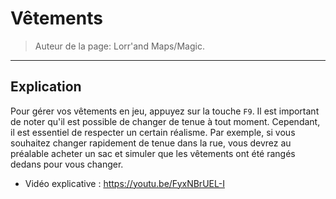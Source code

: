 # Vêtements

> Auteur de la page: Lorr'and Maps/Magic.

---

## Explication

Pour gérer vos vêtements en jeu, appuyez sur la touche `F9`.
Il est important de noter qu'il est possible de changer de tenue à tout moment. Cependant, il est essentiel de respecter un certain réalisme. Par exemple, si vous souhaitez changer rapidement de tenue dans la rue, vous devrez au préalable acheter un sac et simuler que les vêtements ont été rangés dedans pour vous changer.

* Vidéo explicative :
  https://youtu.be/FyxNBrUEL-I